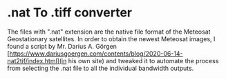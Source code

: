 # .nat To .tiff converter

The files with ".nat" extension are the native file format of the Meteosat Geostationary satellites. In order to obtain the newest Meteosat images, I found a script by Mr. Darius A. Görgen [https://www.dariusgoergen.com/contents/blog/2020-06-14-nat2tif/index.html](in his own site) and tweaked it to automate the process from selecting the .nat file to all the individual bandwidth outputs.
